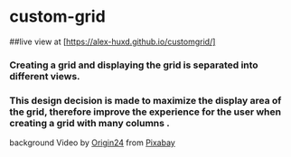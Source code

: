 # custom-grid


##live view at [https://alex-huxd.github.io/customgrid/]

### Creating a grid and displaying the grid is separated into different views.
### This design decision is made to maximize the display area of the grid, therefore improve the experience for the user when creating a grid with many columns .



background Video by <a href="https://pixabay.com/users/origin24-19809847/?utm_source=link-attribution&amp;utm_medium=referral&amp;utm_campaign=image&amp;utm_content=79245">Origin24</a> from <a href="https://pixabay.com/?utm_source=link-attribution&amp;utm_medium=referral&amp;utm_campaign=image&amp;utm_content=79245">Pixabay</a>
